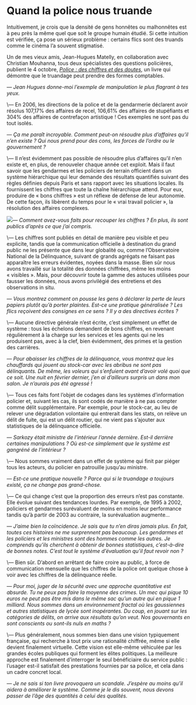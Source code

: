 # Quand la police nous truande

Intuitivement, je crois que la densité de gens honnêtes ou malhonnêtes est à peu près la même quel que soit le groupe humain étudié. Si cette intuition est vérifiée, ça pose un sérieux problème : certains flics sont des truands comme le cinéma l’a souvent stigmatisé.

Un de mes vieux amis, Jean-Hugues Matelly, en collaboration avec Christian Mouhanna, tous deux spécialistes des questions policières, publient le 4 octobre, [*Police : des chiffres et des doutes*](http://www.amazon.fr/Police-chiffres-doutes-Jean-Hugues-Matelly/dp/2841864227/ref=sr_1_1/402-7668494-7332105?ie=UTF8&s=books&qid=1190919398&sr=8-1), un livre qui démontre que le truandage peut prendre des formes comptables.

*— Jean Hugues donne-moi l’exemple de manipulation le plus flagrant à tes yeux.*

\— En 2006, les directions de la police et de la gendarmerie déclarent avoir résolus 107,17% des affaires de recel, 106,61% des affaires de stupéfiants et 304% des affaires de contrefaçon artistique ! Ces exemples ne sont pas du tout isolés.

*— Ça me paraît incroyable. Comment peut-on résoudre plus d’affaires qu’il n’en existe ? Qui nous prend pour des cons, les forces de l’ordre ou le gouvernement ?*

\— Il n’est évidemment pas possible de résoudre plus d’affaires qu’il n’en existe et, en plus, de renouveler chaque année cet exploit. Mais il faut savoir que les gendarmes et les policiers de terrain officient dans un système hiérarchique qui leur demande des résultats quantifiés suivant des règles définies depuis Paris et sans rapport avec les situations locales. Ils fournissent les chiffres que toute la chaîne hiérarchique attend. Pour eux, produire de « bons chiffres » est un réflexe de défense de leur autonomie. De cette façon, ils libèrent du temps pour le « vrai travail policier », la résolution des affaires complexes.

![](http://blog.tcrouzet.comhttps://tcrouzet.com/images_tc/2007/10/pacco.jpg)*— Comment avez-vous faits pour recouper les chiffres ? En plus, ils sont publics d’après ce que j’ai compris.*

\— Les chiffres sont publiés en détail de manière peu visible et peu explicite, tandis que la communication officielle à destination du grand public ne les présente que dans leur globalité ou, comme l’Observatoire National de la Délinquance, suivant de grands agrégats ne faisant pas apparaître les erreurs évidentes, noyées dans la masse. Bien sûr nous avons travaillé sur la totalité des données chiffrées, même les moins « visibles ». Mais, pour découvrir toute la gamme des astuces utilisées pour fausser les données, nous avons privilégié des entretiens et des observations in situ.

*— Vous montrez comment on pousse les gens à déclarer la perte de leurs papiers plutôt qu’à porter plaintes. Est-ce une pratique généralisée ? Les flics reçoivent des consignes en ce sens ? Il y a des directives écrites ?*

\— Aucune directive générale n’est écrite, c’est simplement un effet de système : tous les échelons demandent de bons chiffres, en revenant régulièrement à la charge sur les services et les agents qui ne les produisent pas, avec à la clef, bien évidemment, des primes et la gestion des carrières.

*— Pour abaisser les chiffres de la délinquance, vous montrez que les chauffards qui jouent au stock-car avec les abribus ne sont pas délinquants. De même, les voleurs qui s’enfuient avant d’avoir volé quoi que ce soit. Une nuit en février dernier, j’en ai d’ailleurs surpris un dans mon salon. Je n’aurais pas été agressé !*

\— Tous ces faits font l’objet de codages dans les systèmes d’information policier et, suivant les cas, ils sont codés de manière à ne pas compter comme délit supplémentaire. Par exemple, pour le stock-car, au lieu de relever une dégradation volontaire qui entrerait dans les stats, on relève un délit de fuite, qui est un délit routier, qui ne vient pas s’ajouter aux statistiques de la délinquance officielle.

*— Sarkozy était ministre de l’intérieur l’année dernière. Est-il derrière certaines manipulations ? Où est-ce simplement que le système est gangréné de l’intérieur ?*

\— Nous sommes vraiment dans un effet de système qui finit par piéger tous les acteurs, du policier en patrouille jusqu’au ministre.

*— Est-ce une pratique nouvelle ? Parce qui si le truandage a toujours existé, ça ne change pas grand-chose.*

\— Ce qui change c’est que la proportion des erreurs n’est pas constante. Elle évolue suivant des tendances lourdes. Par exemple, de 1995 à 2002, policiers et gendarmes surévaluent de moins en moins leur performance tandis qu’à partir de 2003 au contraire, la surévaluation augmente…

*— J’aime bien la coïncidence. Je sais que tu n’en diras jamais plus. En fait, toutes ces histoires ne me surprennent pas beaucoup. Les gendarmes et les policiers et les ministres sont des hommes comme les autres. Je comprends qu’ils cherchent à obtenir de bonnes statistiques, c’est-à-dire de bonnes notes. C’est tout le système d’évaluation qu’il faut revoir non ?*

\— Bien sûr. D’abord en arrêtant de faire croire au public, à force de communication mensuelle que les chiffres de la police ont quelque chose à voir avec les chiffres de la délinquance réelle.

*— Pour moi, juger de la sécurité avec une approche quantitative est absurde. Tu ne peux pas faire la moyenne des crimes. Un mec qui pique 10 euros ne peut pas être mis dans le même sac qu’un autre qui en pique 1 milliard. Nous sommes dans un environnement fractal où les gaussiennes et autres statistiques de lycée sont inopérantes. Du coup, en jouant sur les catégories de délits, on arrive aux résultats qu’on veut. Nos gouvernants en sont conscients ou sont-ils nuls en maths ?*

\— Plus généralement, nous sommes bien dans une vision typiquement française, qui recherche à tout prix une rationalité chiffrée, même si elle devient finalement virtuelle. Cette vision est elle-même véhiculée par les grandes écoles publiques qui forment les élites politiques. La meilleure approche est finalement d’interroger le seul bénéficiaire du service public : l’usager est-il satisfait des prestations fournies par sa police, et cela dans un cadre concret local.

*— Je ne sais si ton livre provoquera un scandale. J’espère au moins qu’il aidera à améliorer le système. Comme je le dis souvent, nous devons passer de l’âge des quantités à celui des qualités.*